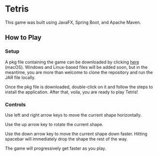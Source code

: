 # Tetris
This game was built using JavaFX, Spring Boot, and Apache Maven.

## How to Play
### Setup
A pkg file containing the game can be downloaded by clicking <a href="https://raw.githubusercontent.com/andrewchatch/tetris_game/master/Tetris-1.0.pkg" target="_blank" >here</a> (macOS). 
Windows and Linux-based files will be added soon, but in the meantime, you are more than welcome to clone the repository and run the JAR file locally.

Once the pkg file is downloaded, double-click on it and follow the steps to install the application. After that, voila, you are ready to play Tetris!

### Controls
Use left and right arrow keys to move the current shape horizontally.

Use the up arrow key to rotate the current shape.

Use the down arrow key to move the current shape down faster. Hitting spacebar will immediately drop the shape the rest of the way.

The game will progressively get faster as you play.

